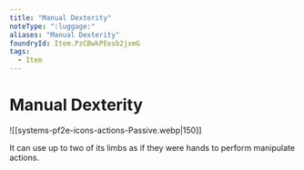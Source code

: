 ```yaml
---
title: "Manual Dexterity"
noteType: ":luggage:"
aliases: "Manual Dexterity"
foundryId: Item.PzCBwkPEesb2jxmG
tags:
  - Item
---
```


# Manual Dexterity
![[systems-pf2e-icons-actions-Passive.webp|150]]

It can use up to two of its limbs as if they were hands to perform manipulate actions.
